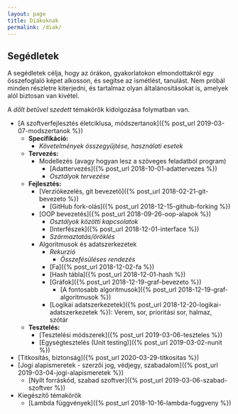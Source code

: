 ```yaml
---
layout: page
title: Diákoknak
permalink: /diak/
---
```


## Segédletek

A segédletek célja, hogy az órákon, gyakorlatokon elmondottakról egy összefoglaló képet alkosson, és segítse az ismétlést, tanulást. Nem próbál minden részletre kiterjedni, és tartalmaz olyan általánosításokat is, amelyek alól biztosan van kivétel.

A _dőlt betűvel szedett_ témakörök kidolgozása folymatban van.

* [A szoftverfejlesztés életciklusa, módszertanok]({% post_url 2019-03-07-modszertanok %})
  * **Specifikáció:**
    * _Követelmények összegyűjtése, használati esetek_
  * **Tervezés:**
    * Modellezés (avagy hogyan lesz a szöveges feladatból program)
      * [Adattervezés]({% post_url 2018-10-01-adattervezes %})
      * _Osztályok tervezése_
  * **Fejlesztés:**
    * [Verziókezelés, git bevezető]({% post_url 2018-02-21-git-bevezeto %})
      * [GitHub fork-olás]({% post_url 2018-12-15-github-forking %})
    * [OOP bevezetés]({% post_url 2018-09-26-oop-alapok %})
      * _Osztályok közötti kapcsolatok_
      * [Interfészek]({% post_url 2018-12-01-interface %})
      * _Származtatás/öröklés_
    * Algoritmusok és adatszerkezetek
      * _Rekurzió_
        * _Összefésüléses rendezés_
      * [Fa]({% post_url 2018-12-02-fa %})
      * [Hash tábla]({% post_url 2018-12-01-hash %})
      * [Gráfok]({% post_url 2018-12-19-graf-bevezeto %})
        * [A fontosabb algoritmusok]({% post_url 2018-12-19-graf-algoritmusok %})
      * [Logikai adatszerkezetek]({% post_url 2018-12-20-logikai-adatszerkezetek %}): Verem, sor, prioritási sor, halmaz, szótár
  * **Tesztelés:**
    * [Tesztelési módszerek]({% post_url 2019-03-06-teszteles %})
    * [Egységtesztelés (Unit testing)]({% post_url 2019-03-02-nunit %})
* [Titkosítás, biztonság]({% post_url 2020-03-29-titkositas %})
* [Jogi alapismeretek - szerzői jog, védjegy, szabadalom]({% post_url 2019-03-04-jogi-alapismeretek %})
  * [Nyílt forráskód, szabad szoftver]({% post_url 2019-03-06-szabad-szoftver %})
* Kiegészítő témakörök
  * [Lambda függvények]({% post_url 2018-10-16-lambda-fuggveny %})
